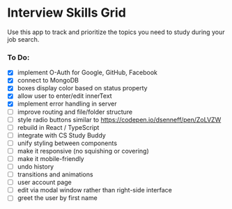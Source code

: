# Interview Skills Grid
Use this app to track and prioritize the topics you need to study during your job search.


### To Do:

- [x] implement O-Auth for Google, GitHub, Facebook
- [x] connect to MongoDB
- [x] boxes display color based on status property
- [x] allow user to enter/edit innerText
- [x] implement error handling in server
- [ ] improve routing and file/folder structure
- [ ] style radio buttons similar to https://codepen.io/dsenneff/pen/ZoLVZW
- [ ] rebuild in React / TypeScript
- [ ] integrate with CS Study Buddy
- [ ] unify styling between components
- [ ] make it responsive (no squishing or covering)
- [ ] make it mobile-friendly
- [ ] undo history
- [ ] transitions and animations
- [ ] user account page
- [ ] edit via modal window rather than right-side interface
- [ ] greet the user by first name
